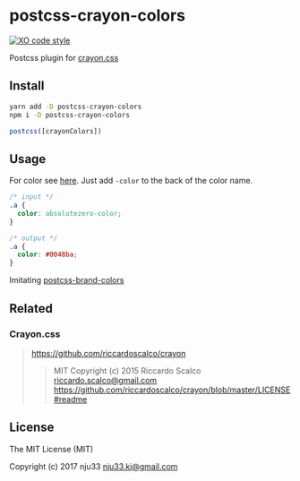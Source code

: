 # postcss-crayon-colors

[![XO code style](https://img.shields.io/badge/code_style-XO-5ed9c7.svg)](https://github.com/sindresorhus/xo)

Postcss plugin for [crayon.css](https://github.com/riccardoscalco/crayon)

## Install

```bash
yarn add -D postcss-crayon-colors
npm i -D postcss-crayon-colors
```

```js
postcss([crayonColors])
```

## Usage

For color see [here](http://riccardoscalco.github.io/crayon/).
Just add `-color` to the back of the color name.

```css
/* input */
.a {
  color: absolutezero-color;
}

/* output */
.a {
  color: #0048ba;
}
```

Imitating [postcss-brand-colors](https://github.com/postcss/postcss-brand-colors)

## Related

### Crayon.css

> https://github.com/riccardoscalco/crayon
>
> > MIT Copyright (c) 2015 Riccardo Scalco <riccardo.scalco@gmail.com>
> > https://github.com/riccardoscalco/crayon/blob/master/LICENSE#readme

## License

The MIT License (MIT)

Copyright (c) 2017 nju33 <nju33.ki@gmail.com>
